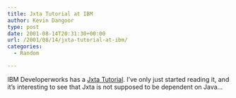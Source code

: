 ```yaml
---
title: Jxta Tutorial at IBM
author: Kevin Dangoor
type: post
date: 2001-08-14T20:31:30+00:00
url: /2001/08/14/jxta-tutorial-at-ibm/
categories:
  - Random

---
```

IBM Developerworks has a [Jxta Tutorial][1]. I&#8217;ve only just started reading it, and it&#8217;s interesting to see that Jxta is not supposed to be dependent on Java&#8230;

 [1]: http://www-106.ibm.com/developerworks/java/library/j-p2pint1.html?t=gr,p=Jxta
